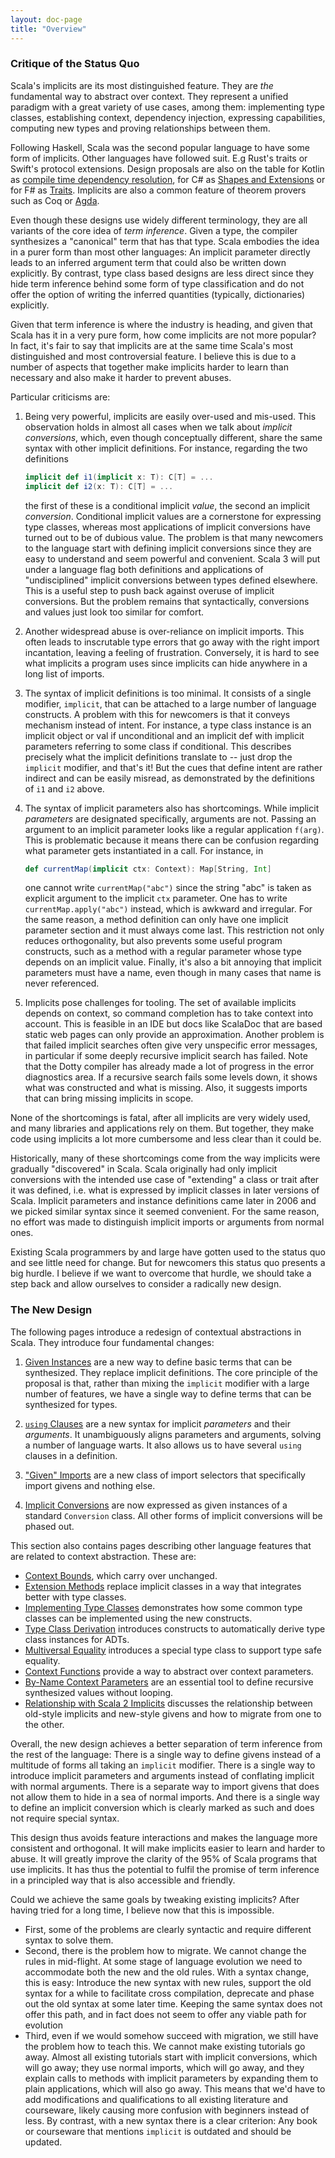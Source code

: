 ```yaml
---
layout: doc-page
title: "Overview"
---
```


### Critique of the Status Quo

Scala's implicits are its most distinguished feature. They are _the_ fundamental way to abstract over context. They represent a unified paradigm with a great variety of use cases, among them: implementing type classes, establishing context, dependency injection, expressing capabilities, computing new types and proving relationships between them.

Following Haskell, Scala was the second popular language to have some form of implicits. Other languages have followed suit. E.g Rust's traits or Swift's protocol extensions. Design proposals are also on the table for Kotlin as [compile time dependency resolution](https://github.com/Kotlin/KEEP/blob/e863b25f8b3f2e9b9aaac361c6ee52be31453ee0/proposals/compile-time-dependency-resolution.md), for C# as [Shapes and Extensions](https://github.com/dotnet/csharplang/issues/164)
or for F# as [Traits](https://github.com/MattWindsor91/visualfsharp/blob/hackathon-vs/examples/fsconcepts.md). Implicits are also a common feature of theorem provers such as Coq or [Agda](https://agda.readthedocs.io/en/latest/language/implicit-arguments.html).

Even though these designs use widely different terminology, they are all variants of the core idea of _term inference_. Given a type, the compiler synthesizes a "canonical" term that has that type. Scala embodies the idea in a purer form than most other languages: An implicit parameter directly leads to an inferred argument term that could also be written down explicitly. By contrast, type class based designs are less direct since they hide term inference behind some form of type classification and do not offer the option of writing the inferred quantities (typically, dictionaries) explicitly.

Given that term inference is where the industry is heading, and given that Scala has it in a very pure form, how come implicits are not more popular? In fact, it's fair to say that implicits are at the same time Scala's most distinguished and most controversial feature. I believe this is due to a number of aspects that together make implicits harder to learn than necessary and also make it harder to prevent abuses.

Particular criticisms are:

1. Being very powerful, implicits are easily over-used and mis-used. This observation holds in almost all cases when we talk about _implicit conversions_, which, even though conceptually different, share the same syntax with other implicit definitions. For instance, regarding the two definitions

    ```scala
    implicit def i1(implicit x: T): C[T] = ...
    implicit def i2(x: T): C[T] = ...
    ```

   the first of these is a conditional implicit _value_, the second an implicit _conversion_. Conditional implicit values are a cornerstone for expressing type classes, whereas most applications of implicit conversions have turned out to be of dubious value. The problem is that many newcomers to the language start with defining implicit conversions since they are easy to understand and seem powerful and convenient. Scala 3 will put under a language flag both definitions and applications of "undisciplined" implicit conversions between types defined elsewhere. This is a useful step to push back against overuse of implicit conversions. But the problem remains that syntactically, conversions and values just look too similar for comfort.

 2. Another widespread abuse is over-reliance on implicit imports. This often leads to inscrutable type errors that go away with the right import incantation, leaving a feeling of frustration. Conversely, it is hard to see what implicits a program uses since implicits can hide anywhere in a long list of imports.

 3. The syntax of implicit definitions is too minimal. It consists of a single modifier, `implicit`, that can be attached to a large number of language constructs. A problem with this for newcomers is that it conveys mechanism instead of intent. For instance, a type class instance is an implicit object or val if unconditional and an implicit def with implicit parameters referring to some class if conditional. This describes precisely what the implicit definitions translate to -- just drop the `implicit` modifier, and that's it! But the cues that define intent are rather indirect and can be easily misread, as demonstrated by the definitions of `i1` and `i2` above.

 4. The syntax of implicit parameters also has shortcomings. While implicit _parameters_ are designated specifically, arguments are not. Passing an argument to an implicit parameter looks like a regular application `f(arg)`. This is problematic because it means there can be confusion regarding what parameter gets instantiated in a call. For instance, in
    ```scala
    def currentMap(implicit ctx: Context): Map[String, Int]
    ```
    one cannot write `currentMap("abc")` since the string "abc" is taken as explicit argument to the implicit `ctx` parameter. One has to write `currentMap.apply("abc")` instead, which is awkward and irregular. For the same reason, a method definition can only have one implicit parameter section and it must always come last. This restriction not only reduces orthogonality, but also prevents some useful program constructs, such as a method with a regular parameter whose type depends on an implicit value. Finally, it's also a bit annoying that implicit parameters must have a name, even though in many cases that name is never referenced.

 5. Implicits pose challenges for tooling. The set of available implicits depends on context, so command completion has to take context into account. This is feasible in an IDE but docs like ScalaDoc that are based static web pages can only provide an approximation. Another problem is that failed implicit searches often give very unspecific error messages, in particular if some deeply recursive implicit search has failed. Note that the Dotty compiler has already made a lot of progress in the error diagnostics area. If a recursive search fails some levels down, it shows what was constructed and what is missing. Also, it suggests imports that can bring missing implicits in scope.

None of the shortcomings is fatal, after all implicits are very widely used, and many libraries and applications rely on them. But together, they make code using implicits a lot more cumbersome and less clear than it could be.

Historically, many of these shortcomings come from the way implicits were gradually "discovered" in Scala. Scala originally had only implicit conversions with the intended use case of "extending" a class or trait after it was defined, i.e. what is expressed by implicit classes in later versions of Scala. Implicit parameters and instance definitions came later in 2006 and we picked similar syntax since it seemed convenient. For the same reason, no effort was made to distinguish implicit imports or arguments from normal ones.

Existing Scala programmers by and large have gotten used to the status quo and see little need for change. But for newcomers this status quo presents a big hurdle. I believe if we want to overcome that hurdle, we should take a step back and allow ourselves to consider a radically new design.

### The New Design

The following pages introduce a redesign of contextual abstractions in Scala. They introduce four fundamental changes:

 1. [Given Instances](./givens.md) are a new way to define basic terms that can be synthesized.  They replace implicit definitions. The core principle of the proposal is that, rather than mixing the `implicit` modifier with a large number of features, we have a single way to define terms that can be synthesized for types.

 2. [`using` Clauses](./using-clauses.md) are a new syntax for implicit _parameters_ and their _arguments_. It unambiguously aligns parameters and arguments, solving a number of language warts. It also allows us to have several `using` clauses in a definition.

 3. ["Given" Imports](./given-imports.md) are a new class of import selectors that specifically import
    givens and nothing else.

 4. [Implicit Conversions](./conversions.md) are now expressed as given instances of a standard `Conversion` class. All other forms of implicit conversions will be phased out.

This section also contains pages describing other language features that are related to context abstraction. These are:

 - [Context Bounds](./context-bounds.md), which carry over unchanged.
 - [Extension Methods](./extension-methods.md) replace implicit classes in a way that integrates better with type classes.
 - [Implementing Type Classes](type-classes.md) demonstrates how some common type classes can be implemented using the new constructs.
 - [Type Class Derivation](./derivation.md) introduces constructs to automatically derive type class instances for ADTs.
 - [Multiversal Equality](./multiversal-equality.md) introduces a special type class to support type safe equality.
 - [Context Functions](./context-functions.md) provide a way to abstract over context parameters.
 - [By-Name Context Parameters](./by-name-context-parameters.md) are an essential tool to define recursive synthesized values without looping.
 - [Relationship with Scala 2 Implicits](./relationship-implicits.md) discusses the relationship between old-style implicits and new-style givens and how to migrate from one to the other.

Overall, the new design achieves a better separation of term inference from the rest of the language: There is a single way to define givens instead of a multitude of forms all taking an `implicit` modifier. There is a single way to introduce implicit parameters and arguments instead of conflating implicit with normal arguments. There is a separate way to import givens that does not allow them to hide in a sea of normal imports. And there is a single way to define an implicit conversion which is clearly marked as such and does not require special syntax.

This design thus avoids feature interactions and makes the language more consistent and orthogonal. It will make implicits easier to learn and harder to abuse. It will greatly improve the clarity of the 95% of Scala programs that use implicits. It has thus the potential to fulfil the promise of term inference in a principled way that is also accessible and friendly.

Could we achieve the same goals by tweaking existing implicits? After having tried for a long time, I believe now that this is impossible.

 - First, some of the problems are clearly syntactic and require different syntax to solve them.
 - Second, there is the problem how to migrate. We cannot change the rules in mid-flight. At some stage of language evolution we need to accommodate both the new and the old rules. With a syntax change, this is easy: Introduce the new syntax with new rules, support the old syntax for a while to facilitate cross compilation, deprecate and phase out the old syntax at some later time. Keeping the same syntax does not offer this path, and in fact does not seem to offer any viable path for evolution
 - Third, even if we would somehow succeed with migration, we still have the problem
 how to teach this. We cannot make existing tutorials go away. Almost all existing tutorials start with implicit conversions, which will go away; they use normal imports, which will go away, and they explain calls to methods with implicit parameters by expanding them to plain applications, which will also go away. This means that we'd have
 to add modifications and qualifications to all existing literature and courseware, likely causing more confusion with beginners instead of less. By contrast, with a new syntax there is a clear criterion: Any book or courseware that mentions `implicit` is outdated and should be updated.

